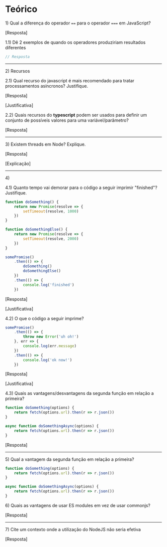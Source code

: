 # Teórico

1\) Qual a diferença do operador `==` para o operador `===` em JavaScript?

[Resposta]

1.1) Dê 2 exemplos de quando os operadores produziriam resultados diferentes

```js
// Resposta
```

---

2\) Recursos

2.1) Qual recurso do javascript é mais recomendado para tratar processamentos asíncronos? Justifique.

[Resposta]

[Justificativa]

2.2) Quais recursos do <b>typescript</b> podem ser usados para definir um conjunto de possíveis valores para uma variável/parâmetro?

[Resposta]

---

3\) Existem threads em Node? Explique.

[Resposta]

[Explicação]

---

4\)

4.1) Quanto tempo vai demorar para o código a seguir imprimir "finished"? Justifique.
```js
function doSomething() {
    return new Promise(resolve => {
        setTimeout(resolve, 1000)
    })
}

function doSomethingElse() {
    return new Promise(resolve => {
        setTimeout(resolve, 2000)
    })
}

somePromise()
    .then(() => {
        doSomething()
        doSomethingElse()
    })
    .then(() => {
        console.log('finished')
    })

```

[Resposta]

[Justificativa]

4.2) O que o código a seguir imprime?
```js
somePromise()
    .then(() => {
        throw new Error('uh oh!')
    }, err => {
        console.log(err.message)
    })
    .then(() => {
        console.log('ok now!')
    })
```

[Resposta]

[Justificativa]

4.3\) Quais as vantagens/desvantagens da segunda função em relação a primeira?
```js
function doSomething(options) {
    return fetch(options.url).then(r => r.json())
}

async function doSomethingAsync(options) {
    return fetch(options.url).then(r => r.json())
}
```

[Resposta]

---

5\) Qual a vantagem da segunda função em relação a primeira?
```js
function doSomething(options) {
    return fetch(options.url).then(r => r.json())
}

async function doSomethingAsync(options) {
    return fetch(options.url).then(r => r.json())
}
```

6\) Quais as vantagens de usar ES modules em vez de usar commonjs?

[Resposta]

---

7\) Cite um contexto onde a utilização do NodeJS não seria efetiva

[Resposta]
